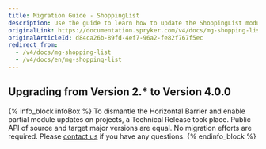 ```yaml
---
title: Migration Guide - ShoppingList
description: Use the guide to learn how to update the ShoppingList module.
originalLink: https://documentation.spryker.com/v4/docs/mg-shopping-list
originalArticleId: d84ca26b-89fd-4ef7-96a2-fe82f767f5ec
redirect_from:
  - /v4/docs/mg-shopping-list
  - /v4/docs/en/mg-shopping-list
---
```


## Upgrading from Version 2.* to Version 4.0.0

{% info_block infoBox %}
To dismantle the Horizontal Barrier and enable partial module updates on projects, a Technical Release took place. Public API of source and target major versions are equal. No migration efforts are required. Please [contact us](https://spryker.com/en/support/) if you have any questions.
{% endinfo_block %}
